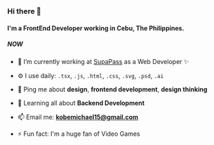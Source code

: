### Hi there 👋

#### I'm a FrontEnd Developer working in Cebu, The Philippines.

##### NOW

- 🔭 I’m currently working at [SupaPass](https://www.supapass.com/) as a Web Developer ✨

- ⚙️ I use daily: `.tsx`, `.js`, `.html`, `.css`, `.svg`, `.psd`, `.ai`

- 💬 Ping me about **design**, **frontend development**, **design thinking**

- 🌱 Learning all about **Backend Development**

- 📫 Email me: **kobemichael15@gmail.com**

- ⚡️ Fun fact: I'm a huge fan of Video Games

